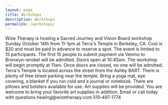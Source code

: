 ```yaml
---
layout: page
title: Workshops
description: Workshops
permalink: /workshops/
---
```

<p class="text-justify">
Wize Therapy is hosting a Sacred Journey and Vision Board workshop Sunday October 14th from 11-1pm at Terra's Temple in Berkeley, CA. Cost is $20 and must be paid in advance to reserve a spot. The event is limited to 15 participants. The first 15 people to submit payment via Venmo to Bronwyn-wrobel will be admitted. Doors open at 10:45am. The workshop will begin promptly at 11am. Once doors are closed, no one will be admitted. Terra's Temple is located across the street from the Ashby BART. There is plenty of free street parking near the temple. Bring a yoga mat, eye covering, a blanket if you run cold and a journal or notebook. There are pillows and bolsters available for use. Art supplies will be provided. You are welcome to bring your favorite art supplies in addition. Email or call today with questions healing@wizetherapy.com 510&#8209;497&#8209;1774
</p>
